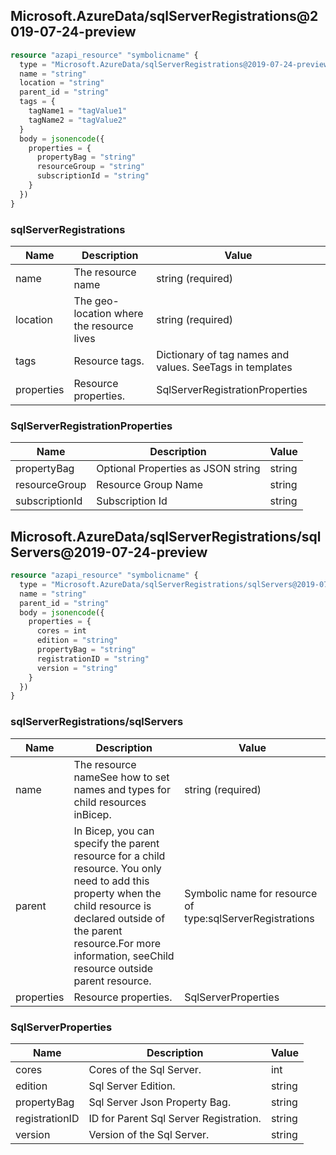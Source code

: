 ## Microsoft.AzureData/sqlServerRegistrations@2019-07-24-preview

```terraform
resource "azapi_resource" "symbolicname" {
  type = "Microsoft.AzureData/sqlServerRegistrations@2019-07-24-preview"
  name = "string"
  location = "string"
  parent_id = "string"
  tags = {
    tagName1 = "tagValue1"
    tagName2 = "tagValue2"
  }
  body = jsonencode({
    properties = {
      propertyBag = "string"
      resourceGroup = "string"
      subscriptionId = "string"
    }
  })
}

```

### sqlServerRegistrations

| Name | Description | Value |
|-|-|-|
| name | The resource name | string (required) |
| location | The geo-location where the resource lives | string (required) |
| tags | Resource tags. | Dictionary of tag names and values. SeeTags in templates |
| properties | Resource properties. | SqlServerRegistrationProperties |


### SqlServerRegistrationProperties

| Name | Description | Value |
|-|-|-|
| propertyBag | Optional Properties as JSON string | string |
| resourceGroup | Resource Group Name | string |
| subscriptionId | Subscription Id | string |
## Microsoft.AzureData/sqlServerRegistrations/sqlServers@2019-07-24-preview

```terraform
resource "azapi_resource" "symbolicname" {
  type = "Microsoft.AzureData/sqlServerRegistrations/sqlServers@2019-07-24-preview"
  name = "string"
  parent_id = "string"
  body = jsonencode({
    properties = {
      cores = int
      edition = "string"
      propertyBag = "string"
      registrationID = "string"
      version = "string"
    }
  })
}

```

### sqlServerRegistrations/sqlServers

| Name | Description | Value |
|-|-|-|
| name | The resource nameSee how to set names and types for child resources inBicep. | string (required) |
| parent | In Bicep, you can specify the parent resource for a child resource. You only need to add this property when the child resource is declared outside of the parent resource.For more information, seeChild resource outside parent resource. | Symbolic name for resource of type:sqlServerRegistrations |
| properties | Resource properties. | SqlServerProperties |


### SqlServerProperties

| Name | Description | Value |
|-|-|-|
| cores | Cores of the Sql Server. | int |
| edition | Sql Server Edition. | string |
| propertyBag | Sql Server Json Property Bag. | string |
| registrationID | ID for Parent Sql Server Registration. | string |
| version | Version of the Sql Server. | string |
